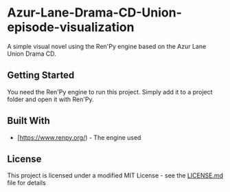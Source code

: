 # Azur-Lane-Drama-CD-Union-episode-visualization
A simple visual novel using the Ren'Py engine based on the Azur Lane Union Drama CD.

## Getting Started

You need the Ren'Py engine to run this project. Simply add it to a project folder and open it with Ren'Py.

## Built With

* [https://www.renpy.org/) - The engine used

## License

This project is licensed under a modified MIT License - see the [LICENSE.md](LICENSE.md) file for details
